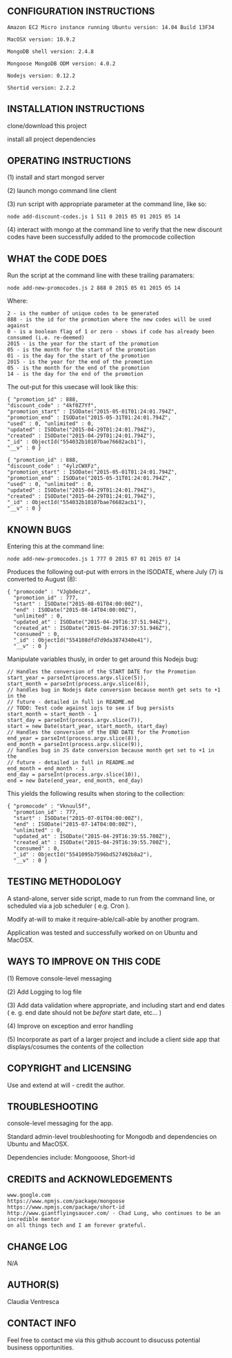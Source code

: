 CONFIGURATION INSTRUCTIONS
--------------------------

    Amazon EC2 Micro instance running Ubuntu version: 14.04 Build 13F34

    MacOSX version: 10.9.2

    MongoDB shell version: 2.4.8

    Mongoose MongoDB ODM version: 4.0.2

    Nodejs version: 0.12.2

    Shortid version: 2.2.2


INSTALLATION INSTRUCTIONS
-------------------------
clone/download this project

install all project dependencies


OPERATING INSTRUCTIONS
----------------------
(1) install and start mongod server

(2) launch mongo command line client

(3) run script  with appropriate parameter at the command line, like so:

    node add-discount-codes.js 1 511 0 2015 05 01 2015 05 14

(4) interact with mongo at the command line to verify that the new discount codes
have been successfully added to the promocode collection


WHAT the CODE DOES
------------------
Run the script at the command line with these trailing paramaters:

    node add-new-promocodes.js 2 888 0 2015 05 01 2015 05 14

Where:

    2 - is the number of unique codes to be generated
    888 - is the id for the promotion where the new codes will be used against
    0 - is a boolean flag of 1 or zero - shows if code has already been consumed (i.e. re-deemed)
    2015 - is the year for the start of the promotion
    05 - is the month for the start of the promotion
    01 - is the day for the start of the promotion
    2015 - is the year for the end of the promotion
    05 - is the month for the end of the promotion
    14 - is the day for the end of the promotion

The out-put for this usecase will look like this:

    { "promotion_id" : 888,
    "discount_code" : "4kf0Z7Yf",
    "promotion_start" : ISODate("2015-05-01T01:24:01.794Z",
    "promotion_end" : ISODate("2015-05-31T01:24:01.794Z",
    "used" : 0, "unlimited" : 0,
    "updated" : ISODate("2015-04-29T01:24:01.794Z"),
    "created" : ISODate("2015-04-29T01:24:01.794Z"),
    "_id" : ObjectId("554032b10107bae76682acb1"),
    "__v" : 0 }

    { "promotion_id" : 888,
    "discount_code" : "4ylzCWXFz",
    "promotion_start" : ISODate("2015-05-01T01:24:01.794Z",
    "promotion_end" : ISODate("2015-05-31T01:24:01.794Z",
    "used" : 0, "unlimited" : 0,
    "updated" : ISODate("2015-04-29T01:24:01.794Z"),
    "created" : ISODate("2015-04-29T01:24:01.794Z"),
    "_id" : ObjectId("554032b10107bae76682acb1"),
    "__v" : 0 }


KNOWN BUGS
----------
Entering this at the command line:

    node add-new-promocodes.js 1 777 0 2015 07 01 2015 07 14

Produces the following out-put with errors in the ISODATE, where July (7) is converted to August (8):

    { "promocode" : "VJgbdecz",
      "promotion_id" : 777,
      "start" : ISODate("2015-08-01T04:00:00Z"),
      "end" : ISODate("2015-08-14T04:00:00Z"),
      "unlimited" : 0,
      "updated_at" : ISODate("2015-04-29T16:37:51.946Z"),
      "created_at" : ISODate("2015-04-29T16:37:51.946Z"),
      "consumed" : 0,
      "_id" : ObjectId("554108dfd7d9da3874340e41"),
      "__v" : 0 }

Manipulate variables thusly, in order to get around this Nodejs bug:

    // Handles the conversion of the START DATE for the Promotion
    start_year = parseInt(process.argv.slice(5)),
    start_month = parseInt(process.argv.slice(6)),
    // handles bug in Nodejs date conversion because month get sets to +1 in the
    // future - detailed in full in README.md
    // TODO: Test code against iojs to see if bug persists
    start_month = start_month - 1
    start_day = parseInt(process.argv.slice(7)),
    start = new Date(start_year, start_month, start_day)
    // Handles the conversion of the END DATE for the Promotion
    end_year = parseInt(process.argv.slice(8)),
    end_month = parseInt(process.argv.slice(9)),
    // handles bug in JS date conversion because month get set to +1 in the
    // future - detailed in full in README.md
    end_month = end_month - 1
    end_day = parseInt(process.argv.slice(10)),
    end = new Date(end_year, end_month, end_day)

This yields the following results when storing to the collection:

    { "promocode" : "Vknuul5f",
      "promotion_id" : 777,
      "start" : ISODate("2015-07-01T04:00:00Z"),
      "end" : ISODate("2015-07-14T04:00:00Z"),
      "unlimited" : 0,
      "updated_at" : ISODate("2015-04-29T16:39:55.700Z"),
      "created_at" : ISODate("2015-04-29T16:39:55.700Z"),
      "consumed" : 0,
      "_id" : ObjectId("5541095b7596bd527492b8a2"),
      "__v" : 0 }


TESTING METHODOLOGY
-------------------
A stand-alone, server side script, made to run from the command line, or scheduled
via a job scheduler ( e.g. Cron ).

Modify at-will to make it require-able/call-able by another program.

Application was tested and successfully worked on on Ubuntu and MacOSX.


WAYS TO IMPROVE ON THIS CODE
----------------------------
(1) Remove console-level messaging

(2) Add Logging to log file

(3) Add data validation where appropriate, and including start and end dates
    ( e. g. end date should not be *before* start date, etc... )

(4) Improve on exception and error handling

(5) Incorporate as part of a larger project and include a client side app that displays/cosumes the contents of the collection


COPYRIGHT and LICENSING
-----------------------
Use and extend at will - credit the author.


TROUBLESHOOTING
---------------
console-level messaging for the app.

Standard admin-level troubleshooting for Mongodb and dependencies on Ubuntu and MacOSX.

Dependencies include: Mongooose, Short-id


CREDITS and ACKNOWLEDGEMENTS
----------------------------
    www.google.com
    https://www.npmjs.com/package/mongoose
    https://www.npmjs.com/package/short-id
    http://www.giantflyingsaucer.com/ - Chad Lung, who continues to be an incredible mentor
    on all things tech and I am forever grateful.


CHANGE LOG
---------
N/A


AUTHOR(S)
-------
Claudia Ventresca


CONTACT INFO
------------
Feel free to contact me via this github account to disucuss potential business
opportunities.
